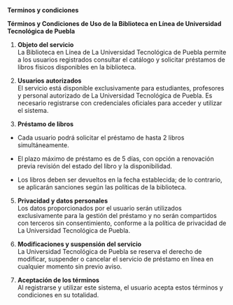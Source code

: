 **Terminos y condiciones**

**Términos y Condiciones de Uso de la Biblioteca en Línea de Universidad Tecnológica de Puebla**

1. **Objeto del servicio**  
    La Biblioteca en Línea de La Universidad Tecnológica de Puebla permite a los usuarios registrados consultar el catálogo y solicitar préstamos de libros físicos disponibles en la biblioteca.

2. **Usuarios autorizados**  
    El servicio está disponible exclusivamente para estudiantes, profesores y personal autorizado de La Universidad Tecnológica de Puebla. Es necesario registrarse con credenciales oficiales para acceder y utilizar el sistema.

3. **Préstamo de libros**

* Cada usuario podrá solicitar el préstamo de hasta 2 libros simultáneamente.

* El plazo máximo de préstamo es de 5 días, con opción a renovación previa revisión del estado del libro y la disponibilidad.

* Los libros deben ser devueltos en la fecha establecida; de lo contrario, se aplicarán sanciones según las políticas de la biblioteca.

5. **Privacidad y datos personales**  
    Los datos proporcionados por el usuario serán utilizados exclusivamente para la gestión del préstamo y no serán compartidos con terceros sin consentimiento, conforme a la política de privacidad de La Universidad Tecnológica de Puebla.

6. **Modificaciones y suspensión del servicio**  
   La Universidad Tecnológica de Puebla se reserva el derecho de modificar, suspender o cancelar el servicio de préstamo en línea en cualquier momento sin previo aviso.

7. **Aceptación de los términos**  
    Al registrarse y utilizar este sistema, el usuario acepta estos términos y condiciones en su totalidad.


